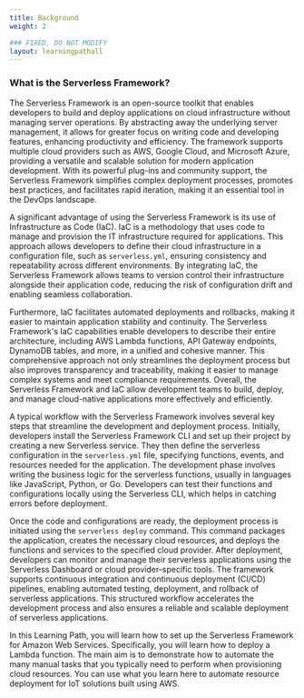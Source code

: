 ```yaml
---
title: Background
weight: 2

### FIXED, DO NOT MODIFY
layout: learningpathall
---
```


### What is the Serverless Framework?

The Serverless Framework is an open-source toolkit that enables developers to build and deploy applications on cloud infrastructure without managing server operations. By abstracting away the underlying server management, it allows for greater focus on writing code and developing features, enhancing productivity and efficiency. The framework supports multiple cloud providers such as AWS, Google Cloud, and Microsoft Azure, providing a versatile and scalable solution for modern application development. With its powerful plug-ins and community support, the Serverless Framework simplifies complex deployment processes, promotes best practices, and facilitates rapid iteration, making it an essential tool in the DevOps landscape.

A significant advantage of using the Serverless Framework is its use of Infrastructure as Code (IaC). IaC is a methodology that uses code to manage and provision the IT infrastructure required for applications. This approach allows developers to define their cloud infrastructure in a configuration file, such as `serverless.yml`, ensuring consistency and repeatability across different environments. By integrating IaC, the Serverless Framework allows teams to version control their infrastructure alongside their application code, reducing the risk of configuration drift and enabling seamless collaboration.

Furthermore, IaC facilitates automated deployments and rollbacks, making it easier to maintain application stability and continuity. The Serverless Framework's IaC capabilities enable developers to describe their entire architecture, including AWS Lambda functions, API Gateway endpoints, DynamoDB tables, and more, in a unified and cohesive manner. This comprehensive approach not only streamlines the deployment process but also improves transparency and traceability, making it easier to manage complex systems and meet compliance requirements. Overall, the Serverless Framework and IaC allow development teams to build, deploy, and manage cloud-native applications more effectively and efficiently.

A typical workflow with the Serverless Framework involves several key steps that streamline the development and deployment process. Initially, developers install the Serverless Framework CLI and set up their project by creating a new Serverless service. They then define the serverless configuration in the `serverless.yml` file, specifying functions, events, and resources needed for the application. The development phase involves writing the business logic for the serverless functions, usually in languages like JavaScript, Python, or Go. Developers can test their functions and configurations locally using the Serverless CLI, which helps in catching errors before deployment.

Once the code and configurations are ready, the deployment process is initiated using the `serverless deploy` command. This command packages the application, creates the necessary cloud resources, and deploys the functions and services to the specified cloud provider. After deployment, developers can monitor and manage their serverless applications using the Serverless Dashboard or cloud provider-specific tools. The framework supports continuous integration and continuous deployment (CI/CD) pipelines, enabling automated testing, deployment, and rollback of serverless applications. This structured workflow accelerates the development process and also ensures a reliable and scalable deployment of serverless applications.

In this Learning Path, you will learn how to set up the Serverless Framework for Amazon Web Services. Specifically, you will learn how to deploy a Lambda function. The main aim is to demonstrate how to automate the many manual tasks that you typically need to perform when provisioning cloud resources. You can use what you learn here to automate resource deployment for IoT solutions built using AWS.


